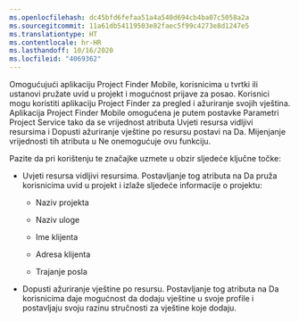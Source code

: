 ```yaml
---
ms.openlocfilehash: dc45bfd6fefaa51a4a540d694cb4ba07c5058a2a
ms.sourcegitcommit: 11a61db54119503e82faec5f99c4273e8d1247e5
ms.translationtype: HT
ms.contentlocale: hr-HR
ms.lasthandoff: 10/16/2020
ms.locfileid: "4069362"
---
```

Omogućujući aplikaciju Project Finder Mobile, korisnicima u tvrtki ili ustanovi pružate uvid u projekt i mogućnost prijave za posao. Korisnici mogu koristiti aplikaciju Project Finder za pregled i ažuriranje svojih vještina. Aplikacija Project Finder Mobile omogućena je putem postavke Parametri Project Service tako da se vrijednost atributa Uvjeti resursa vidljivi resursima i Dopusti ažuriranje vještine po resursu postavi na Da. Mijenjanje vrijednosti tih atributa u Ne onemogućuje ovu funkciju.  
  
 Pazite da pri korištenju te značajke uzmete u obzir sljedeće ključne točke:  
  
-   Uvjeti resursa vidljivi resursima. Postavljanje tog atributa na Da pruža korisnicima uvid u projekt i izlaže sljedeće informacije o projektu:  
  
    -   Naziv projekta  
  
    -   Naziv uloge  
  
    -   Ime klijenta  
  
    -   Adresa klijenta  
  
    -   Trajanje posla  
  
-   Dopusti ažuriranje vještine po resursu. Postavljanje tog atributa na Da korisnicima daje mogućnost da dodaju vještine u svoje profile i postavljaju svoju razinu stručnosti za vještine koje dodaju.